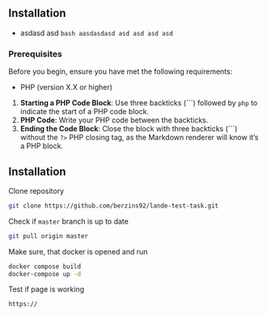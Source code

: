 ## Installation
- asdasd asd ```bash aasdasdasd asd asd asd asd```
### Prerequisites
Before you begin, ensure you have met the following requirements:
- PHP (version X.X or higher)


1. **Starting a PHP Code Block**: Use three backticks (```) followed by `php` to indicate the start of a PHP code block.
2. **PHP Code**: Write your PHP code between the backticks.
3. **Ending the Code Block**: Close the block with three backticks (```) without the `?>` PHP closing tag, as the Markdown renderer will know it’s a PHP block.

## Installation

Clone repository
```bash
git clone https://github.com/berzins92/lande-test-task.git
```

Check if `master` branch is up to date
```bash
git pull origin master
```

Make sure, that docker is opened and run
```bash
docker compose build
docker-compose up -d
```

Test if page is working
```bash
https://
```

